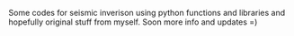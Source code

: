 Some codes for seismic inverison using python functions and libraries and hopefully original stuff from myself.
Soon more info and updates =)
